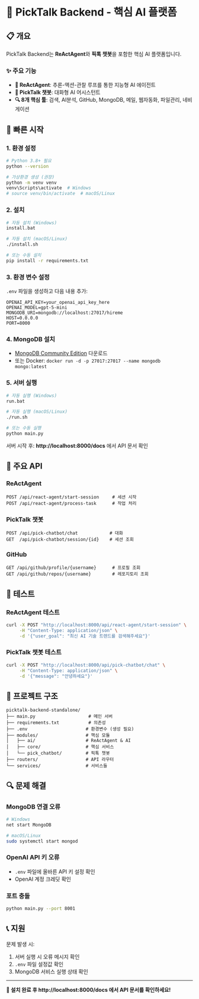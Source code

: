 # 🤖 PickTalk Backend - 핵심 AI 플랫폼

## 📋 개요

PickTalk Backend는 **ReActAgent**와 **픽톡 챗봇**을 포함한 핵심 AI 플랫폼입니다.

### ✨ 주요 기능
- **🤖 ReActAgent**: 추론-액션-관찰 루프를 통한 지능형 AI 에이전트
- **💬 PickTalk 챗봇**: 대화형 AI 어시스턴트
- **🔍 8개 핵심 툴**: 검색, AI분석, GitHub, MongoDB, 메일, 웹자동화, 파일관리, 네비게이션

## 🚀 빠른 시작

### 1. 환경 설정
```bash
# Python 3.8+ 필요
python --version

# 가상환경 생성 (권장)
python -m venv venv
venv\Scripts\activate  # Windows
# source venv/bin/activate  # macOS/Linux
```

### 2. 설치
```bash
# 자동 설치 (Windows)
install.bat

# 자동 설치 (macOS/Linux)
./install.sh

# 또는 수동 설치
pip install -r requirements.txt
```

### 3. 환경 변수 설정
`.env` 파일을 생성하고 다음 내용 추가:
```env
OPENAI_API_KEY=your_openai_api_key_here
OPENAI_MODEL=gpt-5-mini
MONGODB_URI=mongodb://localhost:27017/hireme
HOST=0.0.0.0
PORT=8000
```

### 4. MongoDB 설치
- [MongoDB Community Edition](https://www.mongodb.com/try/download/community) 다운로드
- 또는 Docker: `docker run -d -p 27017:27017 --name mongodb mongo:latest`

### 5. 서버 실행
```bash
# 자동 실행 (Windows)
run.bat

# 자동 실행 (macOS/Linux)
./run.sh

# 또는 수동 실행
python main.py
```

서버 시작 후: **http://localhost:8000/docs** 에서 API 문서 확인

## 🔧 주요 API

### ReActAgent
```
POST /api/react-agent/start-session     # 세션 시작
POST /api/react-agent/process-task      # 작업 처리
```

### PickTalk 챗봇
```
POST /api/pick-chatbot/chat            # 대화
GET  /api/pick-chatbot/session/{id}    # 세션 조회
```

### GitHub
```
GET /api/github/profile/{username}      # 프로필 조회
GET /api/github/repos/{username}        # 레포지토리 조회
```

## 🧪 테스트

### ReActAgent 테스트
```bash
curl -X POST "http://localhost:8000/api/react-agent/start-session" \
     -H "Content-Type: application/json" \
     -d '{"user_goal": "최신 AI 기술 트렌드를 검색해주세요"}'
```

### PickTalk 챗봇 테스트
```bash
curl -X POST "http://localhost:8000/api/pick-chatbot/chat" \
     -H "Content-Type: application/json" \
     -d '{"message": "안녕하세요"}'
```

## 📁 프로젝트 구조

```
picktalk-backend-standalone/
├── main.py                    # 메인 서버
├── requirements.txt           # 의존성
├── .env                      # 환경변수 (생성 필요)
├── modules/                  # 핵심 모듈
│   ├── ai/                   # ReActAgent & AI
│   ├── core/                 # 핵심 서비스
│   └── pick_chatbot/         # 픽톡 챗봇
├── routers/                  # API 라우터
└── services/                 # 서비스들
```

## 🔍 문제 해결

### MongoDB 연결 오류
```bash
# Windows
net start MongoDB

# macOS/Linux
sudo systemctl start mongod
```

### OpenAI API 키 오류
- `.env` 파일에 올바른 API 키 설정 확인
- OpenAI 계정 크레딧 확인

### 포트 충돌
```bash
python main.py --port 8001
```

## 📞 지원

문제 발생 시:
1. 서버 실행 시 오류 메시지 확인
2. `.env` 파일 설정값 확인
3. MongoDB 서비스 실행 상태 확인

---

**🎉 설치 완료 후 http://localhost:8000/docs 에서 API 문서를 확인하세요!**
